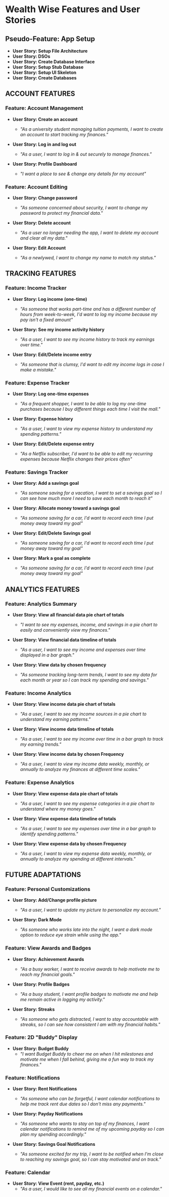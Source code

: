 # Wealth Wise Features and User Stories

## Pseudo-Feature: App Setup

- **User Story: Setup File Architecture**
- **User Story: DSOs**
- **User Story: Create Database Interface**
- **User Story: Setup Stub Database**
- **User Story: Setup UI Skeleton**
- **User Story: Create Databases**

## ACCOUNT FEATURES

### Feature: Account Management

- **User Story: Create an account**
  - *"As a university student managing tuition payments, I want to create an account to start tracking my finances."*

- **User Story: Log in and log out**
  - *"As a user, I want to log in & out securely to manage finances."*

- **User Story: Profile Dashboard**
  - *"I want a place to see & change any details for my account"*

### Feature: Account Editing

- **User Story: Change password**
  - *"As someone concerned about security, I want to change my password to protect my financial data."*

- **User Story: Delete account**
  - *"As a user no longer needing the app, I want to delete my account and clear all my data."*

- **User Story: Edit Account**
  - *"As a newlywed, I want to change my name to match my status."*

## TRACKING FEATURES

### Feature: Income Tracker

- **User Story: Log income (one-time)**
  - *"As someone that works part-time and has a different number of hours from week-to-week, I'd want to log my income because my pay isn't a fixed amount"*

- **User Story: See my income activity history**
  - *"As a user, I want to see my income history to track my earnings over time."*

- **User Story: Edit/Delete income entry**
  - *"As someone that is clumsy, I'd want to edit my income logs in case I make a mistake."*

### Feature: Expense Tracker

- **User Story: Log one-time expenses**
  - *"As a frequent shopper, I want to be able to log my one-time purchases because I buy different things each time I visit the mall."*

- **User Story: Expense history**
  - *"As a user, I want to view my expense history to understand my spending patterns."*

- **User Story: Edit/Delete expense entry**
  - *"As a Netflix subscriber, I'd want to be able to edit my recurring expenses because Netflix changes their prices often"*

### Feature: Savings Tracker

- **User Story: Add a savings goal**
  - *"As someone saving for a vacation, I want to set a savings goal so I can see how much more I need to save each month to reach it"*

- **User Story: Allocate money toward a savings goal**
  - *"As someone saving for a car, I'd want to record each time I put money away toward my goal"*

- **User Story: Edit/Delete Savings goal**
  - *"As someone saving for a car, I'd want to record each time I put money away toward my goal"*

- **User Story: Mark a goal as complete**
  - *"As someone saving for a car, I'd want to record each time I put money away toward my goal"*

## ANALYTICS FEATURES

### Feature: Analytics Summary

- **User Story: View all financial data pie chart of totals**
  - *"I want to see my expenses, income, and savings in a pie chart to easily and conveniently view my finances."*

- **User Story: View financial data timeline of totals**
  - *"As a user, I want to see my income and expenses over time displayed in a bar graph."*

- **User Story: View data by chosen frequency**
  - *"As someone tracking long-term trends, I want to see my data for each month or year so I can track my spending and savings."*

### Feature: Income Analytics

- **User Story: View income data pie chart of totals**
  - *"As a user, I want to see my income sources in a pie chart to understand my earning patterns."*

- **User Story: View income data timeline of totals**
  - *"As a user, I want to see my income over time in a bar graph to track my earning trends."*

- **User Story: View income data by chosen Frequency**
  - *"As a user, I want to view my income data weekly, monthly, or annually to analyze my finances at different time scales."*

### Feature: Expense Analytics

- **User Story: View expense data pie chart of totals**
  - *"As a user, I want to see my expense categories in a pie chart to understand where my money goes."*

- **User Story: View expense data timeline of totals**
  - *"As a user, I want to see my expenses over time in a bar graph to identify spending patterns."*

- **User Story: View expense data by chosen Frequency**
  - *"As a user, I want to view my expense data weekly, monthly, or annually to analyze my spending at different intervals."*

## FUTURE ADAPTATIONS

### Feature: Personal Customizations

- **User Story: Add/Change profile picture**
  - *"As a user, I want to update my picture to personalize my account."*

- **User Story: Dark Mode**
  - *"As someone who works late into the night, I want a dark mode option to reduce eye strain while using the app."*

### Feature: View Awards and Badges

- **User Story: Achievement Awards**
  - *"As a busy worker, I want to receive awards to help motivate me to reach my financial goals."*

- **User Story: Profile Badges**
  - *"As a busy student, I want profile badges to motivate me and help me remain active in logging my activity."*

- **User Story: Streaks**
  - *"As someone who gets distracted, I want to stay accountable with streaks, so I can see how consistent I am with my financial habits."*

### Feature: 2D "Buddy" Display

- **User Story: Budget Buddy**
  - *"I want Budget Buddy to cheer me on when I hit milestones and motivate me when I fall behind, giving me a fun way to track my finances."*

### Feature: Notifications

- **User Story: Rent Notifications**
  - *"As someone who can be forgetful, I want calendar notifications to help me track rent due dates so I don't miss any payments."*

- **User Story: Payday Notifications**
  - *"As someone who wants to stay on top of my finances, I want calendar notifications to remind me of my upcoming payday so I can plan my spending accordingly."*

- **User Story: Savings Goal Notifications**
  - *"As someone excited for my trip, I want to be notified when I'm close to reaching my savings goal, so I can stay motivated and on track."*

### Feature: Calendar

- **User Story: View Event (rent, payday, etc.)**
  - *"As a user, I would like to see all my financial events on a calendar."*
